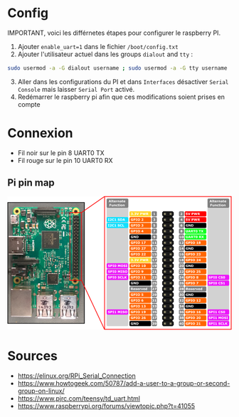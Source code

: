 # Config

IMPORTANT, voici les différnetes étapes pour configurer le raspberry PI.

1. Ajouter `enable_uart=1` dans le fichier `/boot/config.txt`
2. Ajouter l'utilisateur actuel dans les groups `dialout` and `tty` :

```sh
sudo usermod -a -G dialout username ; sudo usermod -a -G tty username
```

3. Aller dans les configurations du PI et dans `Interfaces` désactiver `Serial Console` mais laisser `Serial Port` activé. 
4. Redémarrer le raspberry pi afin que ces modifications soient prises en compte

# Connexion

- Fil noir sur le pin 8 UART0 TX
- Fil rouge sur le pin 10 UART0 RX

## Pi pin map

![pin map Raspberry pi](img/pi_pin_map.png)

# Sources

- https://elinux.org/RPi_Serial_Connection
- https://www.howtogeek.com/50787/add-a-user-to-a-group-or-second-group-on-linux/
- https://www.pjrc.com/teensy/td_uart.html
- https://www.raspberrypi.org/forums/viewtopic.php?t=41055
